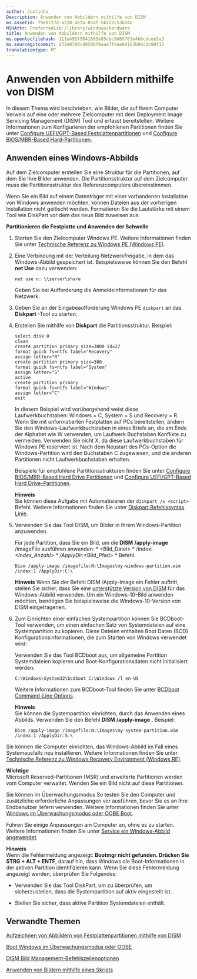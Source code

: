 ```yaml
---
author: Justinha
Description: Anwenden von Abbildern mithilfe von DISM
ms.assetid: f9e0727d-a210-4efa-85af-5b222c53624e
MSHAttr: PreferredLib:/library/windows/hardware
title: Anwenden von Abbildern mithilfe von DISM
ms.openlocfilehash: 111e495f5841895e85cbc9d85763e4b6cdcee3a3
ms.sourcegitcommit: d33e870dc4850bf0ea47fdae0d163b04c1c90f15
translationtype: MT
---
```

# <a name="apply-images-using-dism"></a>Anwenden von Abbildern mithilfe von DISM


In diesem Thema wird beschrieben, wie Bilder, die auf Ihrem Computer Verweis auf eine oder mehrere Zielcomputer mit dem Deployment Image Servicing Management (DISM) Tool und erfasst bereitstellen. Weitere Informationen zum Konfigurieren der empfohlenen Partitionen finden Sie unter [Configure UEFI/GPT-Based Festplattenpartitionen](configure-uefigpt-based-hard-drive-partitions.md) und [Configure BIOS/MBR-Based Hard-Partitionen](configure-biosmbr-based-hard-drive-partitions.md).

## <a name="span-idbootusingwindowspespanspan-idbootusingwindowspespanspan-idbootusingwindowspespanapply-a-windows-image"></a><span id="BootUsingWindowsPE"></span><span id="bootusingwindowspe"></span><span id="BOOTUSINGWINDOWSPE"></span>Anwenden eines Windows-Abbilds


Auf dem Zielcomputer erstellen Sie eine Struktur für die Partitionen, auf dem Sie Ihre Bilder anwenden. Die Partitionsstruktur auf dem Zielcomputer muss die Partitionsstruktur des Referenzcomputers übereinstimmen.

Wenn Sie ein Bild auf einem Datenträger mit einer vorhandenen Installation von Windows anwenden möchten, können Dateien aus der vorherigen Installation nicht gelöscht werden. Formatieren Sie die Lautstärke mit einem Tool wie DiskPart vor dem das neue Bild zuweisen aus.

**Partitionieren die Festplatte und Anwenden der Schwelle**

1.  Starten Sie den Zielcomputer Windows PE. Weitere Informationen finden Sie unter [Technische Referenz zu Windows PE (Windows PE)](winpe-intro.md).

2.  Eine Verbindung mit der Verteilung Netzwerkfreigabe, in dem das Windows-Abbild gespeichert ist. Beispielsweise können Sie den Befehl **net Use** dazu verwenden:

    ``` syntax
    net use n: \\server\share
    ```

    Geben Sie bei Aufforderung die Anmeldeinformationen für das Netzwerk.

3.  Geben Sie an der Eingabeaufforderung Windows PE `diskpart` an das **Diskpart** -Tool zu starten.

4.  Erstellen Sie mithilfe von **Diskpart** die Partitionsstruktur. Beispiel:

    ``` syntax
    select disk 0
    clean
    create partition primary size=3000 id=27
    format quick fs=ntfs label="Recovery"
    assign letter="R"
    create partition primary size=300
    format quick fs=ntfs label="System"
    assign letter="S"
    active
    create partition primary
    format quick fs=ntfs label="Windows"
    assign letter="C"
    exit
    ```

    In diesem Beispiel wird vorübergehend weist diese Laufwerkbuchstaben: Windows = C, System = S und Recovery = R. Wenn Sie mit unformatierten Festplatten auf PCs bereitstellen, ändern Sie den Windows-Laufwerkbuchstaben in eines Briefs an, die am Ende der Alphabet wie W verwenden, um Laufwerk Buchstaben Konflikte zu vermeiden. Verwenden Sie nicht X, da diese Laufwerkbuchstaben für Windows PE reserviert ist. Nach dem Neustart des PCs-Option die Windows-Partition wird den Buchstaben C zugewiesen, und die anderen Partitionen nicht Laufwerkbuchstaben erhalten.

    Beispiele für empfohlene Partitionsstrukturen finden Sie unter [Configure BIOS/MBR-Based Hard Drive Partitionen](configure-biosmbr-based-hard-drive-partitions.md) und [Configure UEFI/GPT-Based Hard Drive-Partitionen](configure-uefigpt-based-hard-drive-partitions.md).

    **Hinweis**  
    Sie können diese Aufgabe mit Automatisieren der `diskpart /s <script>` Befehl. Weitere Informationen finden Sie unter [Diskpart Befehlssyntax Linie](http://go.microsoft.com/fwlink/?LinkId=128458).

     

5.  Verwenden Sie das Tool DISM, um Bilder in Ihrem Windows-Partition anzuwenden.

    Für jede Partition, dass Sie ein Bild, um die **DISM** **/apply-image** /imageFile ausführen anwenden: * &lt;Bild\_Datei&gt; * /index:*&lt;Index\_Anzahl&gt; * /ApplyDir:*&lt;Bild\_Pfad&gt; * Befehl.

    ``` syntax
    Dism /apply-image /imagefile:N:\Images\my-windows-partition.wim /index:1 /ApplyDir:C:\
    ```

    **Hinweis**  Wenn Sie der Befehl DISM /Apply-Image ein Fehler auftritt, stellen Sie sicher, dass Sie eine [unterstützte Version von DISM](dism-supported-platforms.md) für das Windows-Abbild verwenden. Um ein Windows-10-Bild anwenden möchten, benötigen Sie beispielsweise die Windows-10-Version von DISM eingetragenen.

     

6.  Zum Einrichten einer einfachen Systempartition können Sie BCDboot-Tool verwenden, um einen einfachen Satz von Systemdateien auf eine Systempartition zu kopieren. Diese Dateien enthalten Boot Daten (BCD) Konfigurationsinformationen, die zum Starten von Windows verwendet wird:

    Verwenden Sie das Tool BCDboot aus, um allgemeine Partition Systemdateien kopieren und Boot-Konfigurationsdaten nicht initialisiert werden:

    ``` syntax
    C:\Windows\System32\bcdboot C:\Windows /l en-US
    ```

    Weitere Informationen zum BCDboot-Tool finden Sie unter [BCDboot Command-Line Options](bcdboot-command-line-options-techref-di.md).

    **Hinweis**  
    Sie können die Systempartition einrichten, durch das Anwenden eines Abbilds. Verwenden Sie den Befehl **DISM** **/apply-image** . Beispiel:

    `Dism /apply-image /imagefile:N:\Images\my-system-partition.wim /index:1 /ApplyDir:S:\`

     

Sie können die Computer einrichten, das Windows-Abbild im Fall eines Systemausfalls neu installieren. Weitere Informationen finden Sie unter [Technische Referenz zu Windows Recovery Environment (Windows RE)](windows-recovery-environment--windows-re--technical-reference.md).

**Wichtige**  
Microsoft Reserved-Partitionen (MSR) und erweiterte Partitionen werden vom Computer verwaltet. Wenden Sie ein Bild nicht auf diese Partitionen.

 

Sie können im Überwachungsmodus So testen Sie den Computer und zusätzliche erforderliche Anpassungen vor ausführen, bevor Sie es an Ihre Endbenutzer liefern verwenden. Weitere Informationen finden Sie unter [Windows im Überwachungsmodus oder OOBE Boot](boot-windows-to-audit-mode-or-oobe.md).

Führen Sie einige Anpassungen am Computer an, ohne es zu starten. Weitere Informationen finden Sie unter [Service ein Windows-Abbild angewendet](service-an-applied-windows-image.md).

**Hinweis**  
Wenn die Fehlermeldung angezeigt: **Bootmgr nicht gefunden. Drücken Sie STRG + ALT + ENTF**, darauf hin, dass Windows die Boot-Informationen in der aktiven Partition identifizieren kann. Wenn Sie diese Fehlermeldung angezeigt werden, überprüfen Sie Folgendes:

-   Verwenden Sie das Tool DiskPart, um zu überprüfen, um sicherzustellen, dass die Systempartition auf aktiv eingestellt ist.

-   Stellen Sie sicher, dass aktive Partition Systemdateien enthält.

 

## <a name="span-idrelatedtopicsspanrelated-topics"></a><span id="related_topics"></span>Verwandte Themen


[Aufzeichnen von Abbildern von Festplattenpartitionen mithilfe von DISM](capture-images-of-hard-disk-partitions-using-dism.md)

[Boot Windows im Überwachungsmodus oder OOBE](boot-windows-to-audit-mode-or-oobe.md)

[DISM Bild Management-Befehlszeilenoptionen](dism-image-management-command-line-options-s14.md)

[Anwenden von Bildern mithilfe eines Skripts](http://go.microsoft.com/fwlink/?LinkId=618399)

 

 






